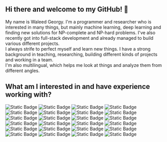 ## Hi there and welcome to my GitHub! 👋
My name is Waleed Georgy. I'm a programmer and researcher who is interested in many things, but mainly machine learning, deep learning and finding new solutions for NP-complete and NP-hard problems. I've also recently got into full-stack development and already managed to build various different projects.<br />
I always strife to perfect myself and learn new things. I have a strong background in teaching, researching, building different kinds of projects and working in a team.<br />
I'm also multilingual, which helps me look at things and analyze them from different angles.

## What am I interested in and have experience working with?
![Static Badge](https://img.shields.io/badge/Python-%233776AB?style=for-the-badge&logo=python&logoSize=big&labelColor=black)
![Static Badge](https://img.shields.io/badge/TensorFlow-%23FF6F00?style=for-the-badge&logo=tensorflow&logoSize=big&labelColor=black)
![Static Badge](https://img.shields.io/badge/PyTorch-%23EE4C2C?style=for-the-badge&logo=pytorch&logoSize=big&labelColor=black)
![Static Badge](https://img.shields.io/badge/Scikit_Learn-%23F7931E?style=for-the-badge&logo=scikitlearn&logoSize=auto&labelColor=white)
![Static Badge](https://img.shields.io/badge/HTML-%23E34F26?style=for-the-badge&logo=html5&logoSize=big&labelColor=black)
![Static Badge](https://img.shields.io/badge/CSS-%231572B6?style=for-the-badge&logo=css3&logoColor=%231572B6&logoSize=big&labelColor=black)
![Static Badge](https://img.shields.io/badge/JavaScript-%23F7DF1E?style=for-the-badge&logo=javascript&logoSize=auto&labelColor=black)
![Static Badge](https://img.shields.io/badge/jQuery-%230769AD?style=for-the-badge&logo=jquery&logoColor=%230769AD&labelColor=black)
![Static Badge](https://img.shields.io/badge/TypeScript-%233178C6?style=for-the-badge&logo=typescript&labelColor=black)
![Static Badge](https://img.shields.io/badge/React-%2361DAFB?style=for-the-badge&logo=react&logoSize=auto&labelColor=black)
![Static Badge](https://img.shields.io/badge/NextJS-%23000000?style=for-the-badge&logo=nextdotjs&logoSize=auto&labelColor=black)
![Static Badge](https://img.shields.io/badge/Node.js-%235FA04E?style=for-the-badge&logo=nodedotjs&logoSize=big&labelColor=black)
![Static Badge](https://img.shields.io/badge/Express.js-gray?style=for-the-badge&logo=express&labelColor=black)
![Static Badge](https://img.shields.io/badge/EJS-%23B4CA65?style=for-the-badge&logo=ejs&logoSize=auto&labelColor=black)
![Static Badge](https://img.shields.io/badge/SASS-%23CC6699?style=for-the-badge&logo=sass&logoSize=auto&labelColor=black)
![Static Badge](https://img.shields.io/badge/Tailwind-%2306B6D4?style=for-the-badge&logo=tailwindcss&logoSize=auto&labelColor=black)
![Static Badge](https://img.shields.io/badge/Git-%23F05032?style=for-the-badge&logo=git&logoSize=auto&labelColor=black)
![Static Badge](https://img.shields.io/badge/GitHub-white?style=for-the-badge&logo=github&logoSize=auto&labelColor=black)
![Static Badge](https://img.shields.io/badge/Java-green?style=for-the-badge&logo=openjdk&labelColor=black)
![Static Badge](https://img.shields.io/badge/PostgreSQL-%234169E1?style=for-the-badge&logo=postgresql&labelColor=white)
![Static Badge](https://img.shields.io/badge/Postman-%23FF6C37?style=for-the-badge&logo=postman&logoSize=auto&labelColor=black)
![Static Badge](https://img.shields.io/badge/HuggingFace-%23FFD21E?style=for-the-badge&logo=huggingface&logoSize=auto&labelColor=black)
![Static Badge](https://img.shields.io/badge/Internet%20Computer-%233B00B9?style=for-the-badge&logo=internet%20computer&labelColor=black)
![Static Badge](https://img.shields.io/badge/Motoko-%23fbb03b?style=for-the-badge)


